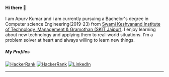 

<!--
**apurvk4/apurvk4** is a ✨ _special_ ✨ repository because its `README.md` (this file) appears on your GitHub profile.

Here are some ideas to get you started:

- 🔭 I’m currently working on ...
- 🌱 I’m currently learning ...
- 👯 I’m looking to collaborate on ...
- 🤔 I’m looking for help with ...
- 💬 Ask me about ...
- 📫 How to reach me: ...
- 😄 Pronouns: ...
- ⚡ Fun fact: ...
-->
#### Hi there 👋
 I am Apurv Kumar and i am currently pursuing a Bachelor's degree in Computer science Engineering(2019-23) from <a href="http://www.skit.ac.in">Swami Keshvanand Institute of Technology, Management & Gramothan (SKIT Jaipur)</a>. I enjoy learning about new technology and applying them to real-world situations.
I'm a problem solver at heart and always willing to learn new things.

##### My Profiles 
<a href="https://auth.geeksforgeeks.org/user/apurvkumarak/practice/"><img alt="HackerRank" src="https://img.shields.io/badge/geeksforgeeks-%230077B5.svg?style=for-the-badge&logo=geeksforgeeks&logoColor=white"/></a>
<a href="https://www.hackerrank.com/DragonBallZ99"><img alt="HackerRank" src="https://img.shields.io/badge/-Hackerrank-2EC866?style=for-the-badge&logo=HackerRank&logoColor=white"/></a>
<a href="http://www.linkedin.com/in/apurv-kumar444/"><img alt="LinkedIn" src="https://img.shields.io/badge/linkedin-%230077B5.svg?style=for-the-badge&logo=linkedin&logoColor=white"/></a>
****
